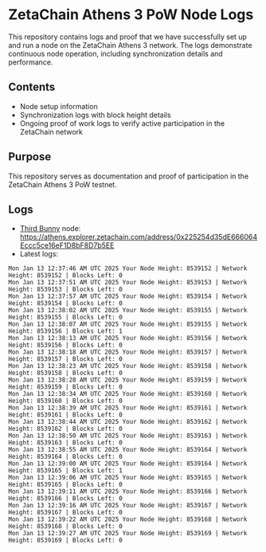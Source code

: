 # ZetaChain Athens 3 PoW Node Logs
This repository contains logs and proof that we have successfully set up and run a node on the ZetaChain Athens 3 network. The logs demonstrate continuous node operation, including synchronization details and performance.

## Contents
- Node setup information
- Synchronization logs with block height details
- Ongoing proof of work logs to verify active participation in the ZetaChain network

## Purpose
This repository serves as documentation and proof of participation in the ZetaChain Athens 3 PoW testnet.

## Logs

- [Third Bunny](https://thirdbunny.xyz/) node: https://athens.explorer.zetachain.com/address/0x225254d35dE666064Eccc5ce16eF1D8bF8D7b5EE
- Latest logs:
```
Mon Jan 13 12:37:46 AM UTC 2025 Your Node Height: 8539152 | Network Height: 8539152 | Blocks Left: 0
Mon Jan 13 12:37:51 AM UTC 2025 Your Node Height: 8539153 | Network Height: 8539153 | Blocks Left: 0
Mon Jan 13 12:37:57 AM UTC 2025 Your Node Height: 8539154 | Network Height: 8539154 | Blocks Left: 0
Mon Jan 13 12:38:02 AM UTC 2025 Your Node Height: 8539155 | Network Height: 8539155 | Blocks Left: 0
Mon Jan 13 12:38:07 AM UTC 2025 Your Node Height: 8539155 | Network Height: 8539156 | Blocks Left: 1
Mon Jan 13 12:38:13 AM UTC 2025 Your Node Height: 8539156 | Network Height: 8539156 | Blocks Left: 0
Mon Jan 13 12:38:18 AM UTC 2025 Your Node Height: 8539157 | Network Height: 8539157 | Blocks Left: 0
Mon Jan 13 12:38:23 AM UTC 2025 Your Node Height: 8539158 | Network Height: 8539158 | Blocks Left: 0
Mon Jan 13 12:38:28 AM UTC 2025 Your Node Height: 8539159 | Network Height: 8539159 | Blocks Left: 0
Mon Jan 13 12:38:34 AM UTC 2025 Your Node Height: 8539160 | Network Height: 8539160 | Blocks Left: 0
Mon Jan 13 12:38:39 AM UTC 2025 Your Node Height: 8539161 | Network Height: 8539161 | Blocks Left: 0
Mon Jan 13 12:38:44 AM UTC 2025 Your Node Height: 8539162 | Network Height: 8539162 | Blocks Left: 0
Mon Jan 13 12:38:50 AM UTC 2025 Your Node Height: 8539163 | Network Height: 8539163 | Blocks Left: 0
Mon Jan 13 12:38:55 AM UTC 2025 Your Node Height: 8539164 | Network Height: 8539164 | Blocks Left: 0
Mon Jan 13 12:39:00 AM UTC 2025 Your Node Height: 8539164 | Network Height: 8539165 | Blocks Left: 1
Mon Jan 13 12:39:06 AM UTC 2025 Your Node Height: 8539165 | Network Height: 8539165 | Blocks Left: 0
Mon Jan 13 12:39:11 AM UTC 2025 Your Node Height: 8539166 | Network Height: 8539166 | Blocks Left: 0
Mon Jan 13 12:39:16 AM UTC 2025 Your Node Height: 8539167 | Network Height: 8539167 | Blocks Left: 0
Mon Jan 13 12:39:22 AM UTC 2025 Your Node Height: 8539168 | Network Height: 8539168 | Blocks Left: 0
Mon Jan 13 12:39:27 AM UTC 2025 Your Node Height: 8539169 | Network Height: 8539169 | Blocks Left: 0
```
